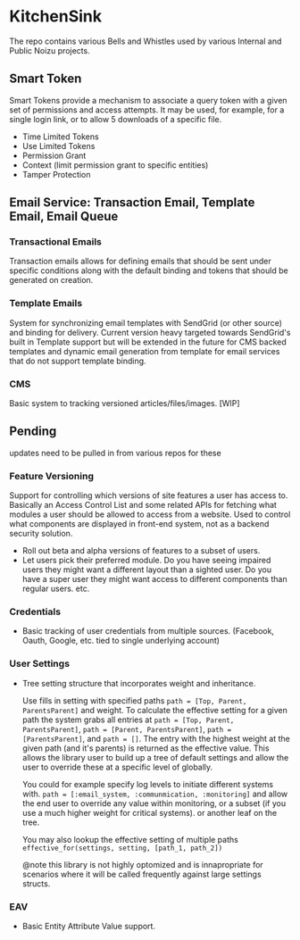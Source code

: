 # KitchenSink
The repo contains various Bells and Whistles used by various Internal and Public Noizu projects. 

## Smart Token
Smart Tokens provide a mechanism to associate a query token with a given set of permissions and access attempts. 
It may be used, for example, for a single login link, or to allow 5 downloads of a specific file. 

- Time Limited Tokens
- Use Limited Tokens
- Permission Grant 
- Context (limit permission grant to specific entities)
- Tamper Protection 

## Email Service: Transaction Email, Template Email, Email Queue  

### Transactional Emails 
Transaction emails allows for defining emails that should be sent under specific conditions along with 
the default binding and tokens that should be generated on creation. 

### Template Emails 
System for synchronizing email templates with SendGrid (or other source) and binding for delivery. 
Current version heavy targeted towards SendGrid's built in Template support but will be extended in the future 
for CMS backed templates and dynamic email generation from template for email services that do not support template binding. 

### CMS
 Basic system to tracking versioned articles/files/images. [WIP]

## Pending 
updates need to be pulled in from various repos for these

### Feature Versioning
Support for controlling which versions of site features a user has access to. Basically an Access Control List and some related APIs
for fetching what modules a user should be allowed to access from a website. Used to control what components are displayed in front-end system, 
not as a backend security solution.

- Roll out beta and alpha versions of features to a subset of users. 
- Let users pick their preferred module. Do you have seeing impaired users they might 
want a different layout than a sighted user. Do you have a super user they might want 
access to different components than regular users. etc.    

### Credentials 
- Basic tracking of user credentials from multiple sources. (Facebook, Oauth, Google, etc. tied to single underlying account)

### User Settings 
- Tree setting structure that incorporates weight and inheritance.  

  Use fills in setting with specified paths `path = [Top, Parent, ParentsParent]` and weight. To calculate 
  the effective setting for a given path the system grabs all entries at 
  `path = [Top, Parent, ParentsParent]`, `path = [Parent, ParentsParent]`, `path = [ParentsParent]`, and `path = []`.
  The entry with the highest weight at the given path (and it's parents) is returned as the effective value.
  This allows the library user to build up a tree of default settings and allow the user to override these at a specific level of globally.
  
  You could for example specify log levels to initiate different systems with. `path = [:email_system, :communmication, :monitoring]` 
  and allow the end user to override any value within  monitoring, or a subset (if you use a much higher weight for critical systems). or another leaf on the tree.
  
  You may also lookup the effective setting of multiple paths `effective_for(settings, setting, [path_1, path_2])`
   
  @note this library is not highly optomized and is innapropriate for scenarios where it will be called frequently against large settings structs. 

### EAV 
- Basic Entity Attribute Value support. 